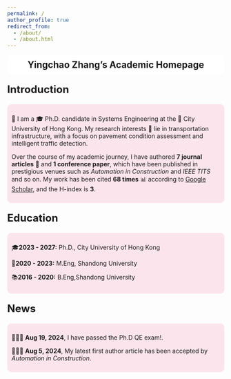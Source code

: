 ```yaml
---
permalink: /
author_profile: true
redirect_from: 
  - /about/
  - /about.html
---
```


<style>
    .header {
        background-color: white;
        padding: 10px;
        border-radius: 10px;
        margin-bottom: 20px;
        text-align: center;
        font-size: 1.5em;
        font-weight: bold;
    }
  
    .headertitle {
            font-weight: bold;
            font-size: 24px;
            margin: 20px 0;
            background-color: transparent; /* 移除背景颜色 */
            padding: 0; /* 移除内边距 */
            border: none; /* 移除边框 */
        }
    .section {
        padding: 10px;
        border-radius: 10px;
        margin-bottom: 10px;
        margin-left: 5px;
        margin-right: 5px;
    }
    .highlighted-section {
        border: 1px solid #ccc;
        padding: 5px;  /* 减少填充以减小高度 */
        border-radius: 10px;
        margin-bottom: 10px;
        text-align: center; /* 内容居中 */
        background-color: #e0f7fa; /* 设置背景为#e0f7fa */
    }
    .about-me-content {
        background-color: #fce4ec; /* 设置内容背景为#fce4ec */
        border-radius: 10px;
        padding: 10px;
        text-align: left; /* 内容左对齐 */
        margin-top: 10px; /* 增加内外边距 */
    }
    .education-content {
        background-color: #fce4ec; /* 设置内容背景为#fce4ec */
        border-radius: 10px;
        padding: 10px;
        text-align: left; /* 内容左对齐 */
        margin-top: 10px; /* 增加内外边距 */
    }
    .section h2 {
        text-align: center;
        position: relative;
        padding-bottom: 10px;
        margin-bottom: 10px;
    }
    .section h2::after {
        content: "";
        display: block;
        width: 50%;
        height: 2px;
        background-color: black;
        margin: 0 auto;
        margin-top: 5px;
    }
</style>

<div class="header">
    Yingchao Zhang’s Academic Homepage
</div>

<div class="headertitle">
    Introduction
</div>

<div class="about-me-content">
    <p> 👋 I am a 🎓 Ph.D. candidate in Systems Engineering at the 🏫 City University of Hong Kong. My research interests 🔬 lie in transportation infrastructure, with a focus on pavement condition assessment and intelligent traffic detection.</p>
    <p>Over the course of my academic journey, I have authored <strong>7 journal articles</strong> 📝 and <strong>1 conference paper</strong>, which have been published in prestigious venues such as <em>Automation in Construction</em> and <em>IEEE TITS</em> and so on. My work has been cited <strong>68 times</strong> 📊 according to <a href="https://scholar.google.com">Google Scholar</a>, and the H-index is <strong>3</strong>.</p>
</div>

<div class="headertitle">
    Education
</div>

<div class="education-content">
    <p>🎓<strong>2023 - 2027:</strong> Ph.D., City University of Hong Kong</p>
    <p>🏫<strong>2020 - 2023:</strong> M.Eng, Shandong University</p>
    <p>📚<strong>2016 - 2020:</strong> B.Eng,Shandong University</p>
</div>

<div class="headertitle">
    News
</div>

<div class="education-content">
   <p> 🎉🎉🎉 <strong>Aug 19, 2024</strong>, I have passed the Ph.D QE exam!.</p>
   <p> 🎉🎉🎉 <strong>Aug 5, 2024</strong>, My latest first author article has been accepted by <em>Automation in Construction</em>. </p>
</div>




